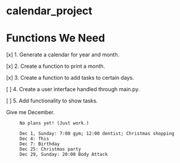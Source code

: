 # calendar_project

Functions We Need
=================

[x] 1. Generate a calendar for year and month.

[x] 2. Create a function to print a month.

[x] 3. Create a function to add tasks to certain days.

[ ] 4. Create a user interface handled through main.py.

[ ] 5. Add functionality to show tasks.


Give me December.
         
         No plans yet! (Just work.)
         
         Dec 1, Sunday: 7:00 gym; 12:00 dentist; Christmas shopping
         Dec 4: This
         Dec 7: Birthday
         Dec 25: Christmas party
         Dec 29, Sunday: 20:00 Body Attack